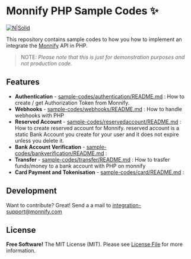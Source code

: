 # Monnify PHP Sample Codes  ✨

[![N|Solid](https://monnify.com/assets/img/svg/site-logo.svg)](https://monnify.com/)

This repository contains sample codes to how you how to implement an integrate the [Monnify](https://monnify.com/) API in PHP. 

> NOTE:
> *Please note that this is just for demonstration purposes and not production code.*
 


## Features

- **Authentication** - [sample-codes/authentication/README.md][l1] : How to create / get Authorization Token from Monnify. 
- **Webhooks** - [sample-codes/webhooks/README.md][l2] : How to handle webhooks with PHP
- **Reserved Account** - [sample-codes/reservedaccount/README.md][l3] : How to create reserved account for Monnify. reserved account is a static Bank Account you create for your user and it does not expire unless you delete it.
- **Bank Account Verification** - [sample-codes/bankverification/README.md][l4] :  
- **Transfer** - [sample-codes/transfer/README.md][l5] : How to trasfer funds/money to a bank account with PHP on monnify
- **Card Payment and Tokenisation** - [sample-codes/card/README.md][l6] : 
 
 
 
 
## Development

Want to contribute? Great! Send a a mail to integration-support@monnify.com

## License
**Free Software!**
The MIT License (MIT). Please see [License File](LICENSE.md) for more information.

[link-author]: https://jimiejosh.com
 
   [l1]: <https://github.com/jimiejosh/monnify-php-sample-codes/tree/main/sample-codes/authentication/README.md>
   [l2]: <https://github.com/jimiejosh/monnify-php-sample-codes/tree/main/sample-codes/webhooks/README.md>
   [l3]: <https://github.com/jimiejosh/monnify-php-sample-codes/tree/main/sample-codes/reservedaccount/README.md>
   [l4]: <https://github.com/jimiejosh/monnify-php-sample-codes/tree/main/sample-codes/bankverification/README.md>
   [l5]: <https://github.com/jimiejosh/monnify-php-sample-codes/tree/main/sample-codes/transfer/README.md>
   [l6]: <https://github.com/jimiejosh/monnify-php-sample-codes/tree/main/sample-codes/card/README.md>
